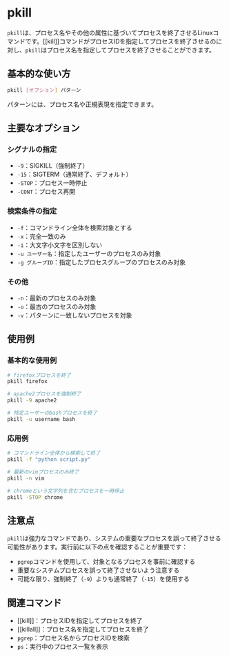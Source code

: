 # pkill

`pkill`は、プロセス名やその他の属性に基づいてプロセスを終了させるLinuxコマンドです。[[kill]]コマンドがプロセスIDを指定してプロセスを終了させるのに対し、`pkill`はプロセス名を指定してプロセスを終了させることができます。

## 基本的な使い方

```bash
pkill [オプション] パターン
```

パターンには、プロセス名や正規表現を指定できます。

## 主要なオプション

### シグナルの指定
- `-9`：SIGKILL（強制終了）
- `-15`：SIGTERM（通常終了、デフォルト）
- `-STOP`：プロセス一時停止
- `-CONT`：プロセス再開

### 検索条件の指定
- `-f`：コマンドライン全体を検索対象とする
- `-x`：完全一致のみ
- `-i`：大文字小文字を区別しない
- `-u ユーザー名`：指定したユーザーのプロセスのみ対象
- `-g グループID`：指定したプロセスグループのプロセスのみ対象

### その他
- `-n`：最新のプロセスのみ対象
- `-o`：最古のプロセスのみ対象
- `-v`：パターンに一致しないプロセスを対象

## 使用例

### 基本的な使用例
```bash
# firefoxプロセスを終了
pkill firefox

# apache2プロセスを強制終了
pkill -9 apache2

# 特定ユーザーのbashプロセスを終了
pkill -u username bash
```

### 応用例
```bash
# コマンドライン全体から検索して終了
pkill -f "python script.py"

# 最新のvimプロセスのみ終了
pkill -n vim

# chromeという文字列を含むプロセスを一時停止
pkill -STOP chrome
```

## 注意点

`pkill`は強力なコマンドであり、システムの重要なプロセスを誤って終了させる可能性があります。実行前に以下の点を確認することが重要です：

- `pgrep`コマンドを使用して、対象となるプロセスを事前に確認する
- 重要なシステムプロセスを誤って終了させないよう注意する
- 可能な限り、強制終了（`-9`）よりも通常終了（`-15`）を使用する

## 関連コマンド

- [[kill]]：プロセスIDを指定してプロセスを終了
- [[killall]]：プロセス名を指定してプロセスを終了
- `pgrep`：プロセス名からプロセスIDを検索
- `ps`：実行中のプロセス一覧を表示